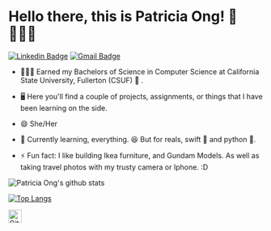 # Hello there, this is Patricia Ong! 👋🙋🏻‍♀️

[![Linkedin Badge](https://img.shields.io/badge/-patriciaong977-blue?style=flat&logo=Linkedin&logoColor=white&link=https://www.linkedin.com/in/patriciaong977/)](https://www.linkedin.com/in/patriciaong977/)
[![Gmail Badge](https://img.shields.io/badge/-ong.patricia.xs-c14438?style=flat&logo=Gmail&logoColor=white&link=mailto:ong.patricia.xs@gmail.com)](mailto:ong.patricia.xs.com)

- 👩🏻‍🎓 Earned my Bachelors of Science in Computer Science at California State University, Fullerton (CSUF) 🐘 . 

- 🖥 Here you'll find a couple of projects, assignments, or things that I have been learning on the side. 
- 😄 She/Her
- 🧠 Currently learning, everything. 😆 But for reals, swift 🦜 and python 🐍. 
- ⚡ Fun fact: I like building Ikea furniture, and Gundam Models. As well as taking travel photos with my trusty camera or Iphone. :D


![Patricia Ong's github stats](https://github-readme-stats.vercel.app/api?username=patriciaong977&show_icons=true&theme=blueberry&hide=stars,issues)

[![Top Langs](https://github-readme-stats.vercel.app/api/top-langs/?username=patriciaong977&layout=compact)](https://github.com/patriciaong977/github-readme-stats)

[<img align="left" alt="GitHub" width="26px" src="https://user-images.githubusercontent.com/3369400/139447912-e0f43f33-6d9f-45f8-be46-2df5bbc91289.png" style="padding-right:10px;" />](https://www.youtube.com/playlist?list=PLkwxH9e_vrAJ0WbEsFA9W3I1W-g_BTsbt#gh-dark-mode-only)

